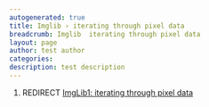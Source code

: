 ```yaml
---
autogenerated: true
title: Imglib › iterating through pixel data
breadcrumb: Imglib  iterating through pixel data
layout: page
author: test author
categories: 
description: test description
---
```


1.  REDIRECT [ImgLib1: iterating through pixel data](ImgLib1__iterating_through_pixel_data "wikilink")
